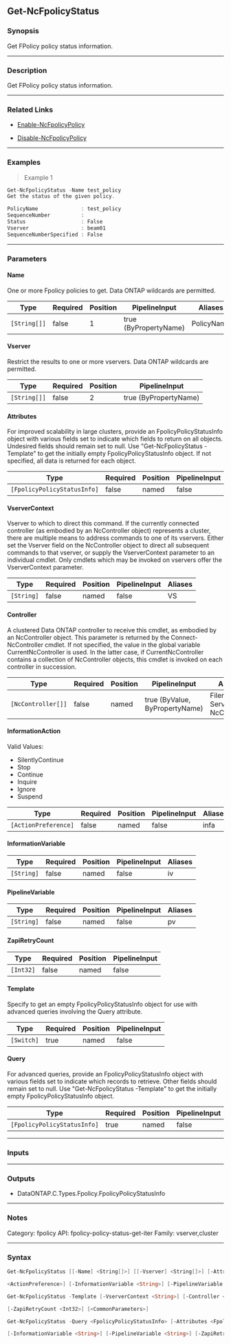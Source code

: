 Get-NcFpolicyStatus
-------------------

### Synopsis
Get FPolicy policy status information.

---

### Description

Get FPolicy policy status information.

---

### Related Links
* [Enable-NcFpolicyPolicy](Enable-NcFpolicyPolicy)

* [Disable-NcFpolicyPolicy](Disable-NcFpolicyPolicy)

---

### Examples
> Example 1

```PowerShell
Get-NcFpolicyStatus -Name test_policy
Get the status of the given policy.

PolicyName              : test_policy
SequenceNumber          :
Status                  : False
Vserver                 : beam01
SequenceNumberSpecified : False

```

---

### Parameters
#### **Name**
One or more Fpolicy policies to get.  Data ONTAP wildcards are permitted.

|Type        |Required|Position|PipelineInput        |Aliases   |
|------------|--------|--------|---------------------|----------|
|`[String[]]`|false   |1       |true (ByPropertyName)|PolicyName|

#### **Vserver**
Restrict the results to one or more vservers.  Data ONTAP wildcards are permitted.

|Type        |Required|Position|PipelineInput        |
|------------|--------|--------|---------------------|
|`[String[]]`|false   |2       |true (ByPropertyName)|

#### **Attributes**
For improved scalability in large clusters, provide an FpolicyPolicyStatusInfo object with various fields set to indicate which fields to return on all objects.  Undesired fields should remain set to null.  Use "Get-NcFpolicyStatus -Template" to get the initially empty FpolicyPolicyStatusInfo object.  If not specified, all data is returned for each object.

|Type                       |Required|Position|PipelineInput|
|---------------------------|--------|--------|-------------|
|`[FpolicyPolicyStatusInfo]`|false   |named   |false        |

#### **VserverContext**
Vserver to which to direct this command.  If the currently connected controller (as embodied by an NcController object) represents a cluster, there are multiple means to address commands to one of its vservers.  Either set the Vserver field on the NcController object to direct all subsequent commands to that vserver, or supply the VserverContext parameter to an individual cmdlet.  Only cmdlets which may be invoked on vservers offer the VserverContext parameter.

|Type      |Required|Position|PipelineInput|Aliases|
|----------|--------|--------|-------------|-------|
|`[String]`|false   |named   |false        |VS     |

#### **Controller**
A clustered Data ONTAP controller to receive this cmdlet, as embodied by an NcController object.  This parameter is returned by the Connect-NcController cmdlet.  If not specified, the value in the global variable CurrentNcController is used.  In the latter case, if CurrentNcController contains a collection of NcController objects, this cmdlet is invoked on each controller in succession.

|Type              |Required|Position|PipelineInput                 |Aliases                          |
|------------------|--------|--------|------------------------------|---------------------------------|
|`[NcController[]]`|false   |named   |true (ByValue, ByPropertyName)|Filer<br/>Server<br/>NcController|

#### **InformationAction**

Valid Values:

* SilentlyContinue
* Stop
* Continue
* Inquire
* Ignore
* Suspend

|Type                |Required|Position|PipelineInput|Aliases|
|--------------------|--------|--------|-------------|-------|
|`[ActionPreference]`|false   |named   |false        |infa   |

#### **InformationVariable**

|Type      |Required|Position|PipelineInput|Aliases|
|----------|--------|--------|-------------|-------|
|`[String]`|false   |named   |false        |iv     |

#### **PipelineVariable**

|Type      |Required|Position|PipelineInput|Aliases|
|----------|--------|--------|-------------|-------|
|`[String]`|false   |named   |false        |pv     |

#### **ZapiRetryCount**

|Type     |Required|Position|PipelineInput|
|---------|--------|--------|-------------|
|`[Int32]`|false   |named   |false        |

#### **Template**
Specify to get an empty FpolicyPolicyStatusInfo object for use with advanced queries involving the Query attribute.

|Type      |Required|Position|PipelineInput|
|----------|--------|--------|-------------|
|`[Switch]`|true    |named   |false        |

#### **Query**
For advanced queries, provide an FpolicyPolicyStatusInfo object with various fields set to indicate which records to retrieve.  Other fields should remain set to null.  Use "Get-NcFpolicyStatus -Template" to get the initially empty FpolicyPolicyStatusInfo object.

|Type                       |Required|Position|PipelineInput|
|---------------------------|--------|--------|-------------|
|`[FpolicyPolicyStatusInfo]`|true    |named   |false        |

---

### Inputs

---

### Outputs
* DataONTAP.C.Types.Fpolicy.FpolicyPolicyStatusInfo

---

### Notes
Category: fpolicy
API: fpolicy-policy-status-get-iter
Family: vserver,cluster

---

### Syntax
```PowerShell
Get-NcFpolicyStatus [[-Name] <String[]>] [[-Vserver] <String[]>] [-Attributes <FpolicyPolicyStatusInfo>] [-VserverContext <String>] [-Controller <NcController[]>] [-InformationAction 
```
```PowerShell
<ActionPreference>] [-InformationVariable <String>] [-PipelineVariable <String>] [-ZapiRetryCount <Int32>] [<CommonParameters>]
```
```PowerShell
Get-NcFpolicyStatus -Template [-VserverContext <String>] [-Controller <NcController[]>] [-InformationAction <ActionPreference>] [-InformationVariable <String>] [-PipelineVariable <String>] 
```
```PowerShell
[-ZapiRetryCount <Int32>] [<CommonParameters>]
```
```PowerShell
Get-NcFpolicyStatus -Query <FpolicyPolicyStatusInfo> [-Attributes <FpolicyPolicyStatusInfo>] [-VserverContext <String>] [-Controller <NcController[]>] [-InformationAction <ActionPreference>] 
```
```PowerShell
[-InformationVariable <String>] [-PipelineVariable <String>] [-ZapiRetryCount <Int32>] [<CommonParameters>]
```
